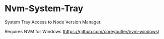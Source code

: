 # Nvm-System-Tray
System Tray Access to Node Version Manager.

Requires NVM for Windows (https://github.com/coreybutler/nvm-windows)
